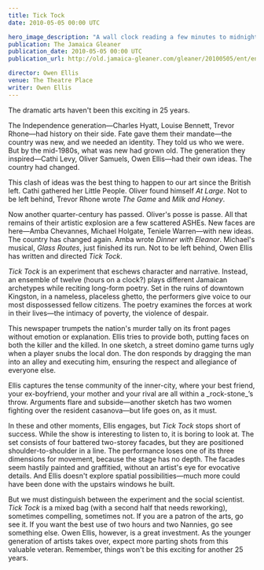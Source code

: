 ```yaml
---
title: Tick Tock
date: 2010-05-05 00:00 UTC

hero_image_description: "A wall clock reading a few minutes to midnight"
publication: The Jamaica Gleaner
publication_date: 2010-05-05 00:00 UTC
publication_url: http://old.jamaica-gleaner.com/gleaner/20100505/ent/ent3.html

director: Owen Ellis
venue: The Theatre Place
writer: Owen Ellis
---
```


The dramatic arts haven't been this exciting in 25 years.

The Independence generation—Charles Hyatt, Louise Bennett, Trevor Rhone—had
history on their side. Fate gave them their mandate—the country was new, and we
needed an identity. They told us who we were. But by the mid-1980s, what was new
had grown old. The generation they inspired—Cathi Levy, Oliver Samuels, Owen
Ellis—had their own ideas. The country had changed.

This clash of ideas was the best thing to happen to our art since the British
left. Cathi gathered her Little People. Oliver found himself _At Large_. Not to
be left behind, Trevor Rhone wrote _The Game_ and _Milk and Honey_.

Now another quarter-century has passed. Oliver's posse is passe. All that
remains of their artistic explosion are a few scattered ASHEs. New faces are
here—Amba Chevannes, Michael Holgate, Teniele Warren—with new ideas. The country
has changed again. Amba wrote _Dinner with Eleanor_. Michael's musical, _Glass
Routes_, just finished its run. Not to be left behind, Owen Ellis has written
and directed _Tick Tock_.

_Tick Tock_ is an experiment that eschews character and narrative. Instead, an
ensemble of twelve (hours on a clock?) plays different Jamaican archetypes while
reciting long-form poetry. Set in the ruins of downtown Kingston, in a nameless,
placeless ghetto, the performers give voice to our most dispossessed fellow
citizens. The poetry examines the forces at work in their lives—the intimacy of
poverty, the violence of despair.

This newspaper trumpets the nation's murder tally on its front pages without
emotion or explanation. Ellis tries to provide both, putting faces on both the
killer and the killed. In one sketch, a street domino game turns ugly when a
player snubs the local don. The don responds by dragging the man into an alley
and executing him, ensuring the respect and allegiance of everyone else.

Ellis captures the tense community of the inner-city, where your best friend,
your ex-boyfriend, your mother and your rival are all within a _rock-stone_ʼs
throw. Arguments flare and subside—another sketch has two women fighting over
the resident casanova—but life goes on, as it must.

In these and other moments, Ellis engages, but _Tick Tock_ stops short of
success. While the show is interesting to listen to, it is boring to look at.
The set consists of four battered two-storey facades, but they are positioned
shoulder-to-shoulder in a line. The performance loses one of its three
dimensions for movement, because the stage has no depth. The facades seem
hastily painted and graffitied, without an artist's eye for evocative details.
And Ellis doesn't explore spatial possibilities—much more could have been done
with the upstairs windows he built.

But we must distinguish between the experiment and the social scientist. _Tick
Tock_ is a mixed bag (with a second half that needs reworking), sometimes
compelling, sometimes not. If you are a patron of the arts, go see it. If you
want the best use of two hours and two Nannies, go see something else. Owen
Ellis, however, is a great investment. As the younger generation of artists
takes over, expect more parting shots from this valuable veteran. Remember,
things won't be this exciting for another 25 years.
